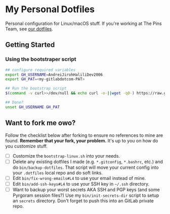 # My Personal Dotfiles

Personal configuration for Linux/macOS stuff. If you're working at The Pins Team, see [our dotfiles](https://gitlab.com/MadeByThePinsHub/dotfiles).

## Getting Started

### Using the bootstraper script

```sh
## configure required variables
export GH_USERNAME=AndreiJirohHaliliDev2006
export GH_PAT=<my-gitlabdotcom-PAT>

## Run the bootstrap script
$(command -v curl>>/dev/null && echo curl -o-||wget -q0-) https://raw.githubusercontent.com/AndreiJirohHaliliDev2006/.dotfiles/main/bootstrap-linux.sh | bash -

## Done?
unset GH_USERNAME GH_PAT
```

## Want to fork me owo?

Follow the checklist below after forking to ensure no references to mine are found. **Remember that your fork, your problem.** It's up to you on how do you customize stuff.

* [ ] Customize the `bootstrap-linux.sh` into your needs.
* [ ] Delete any existing dotfiles I made (e.g. `*.gitconfig`, `*.bashrc`, etc.) and do `bin/backup-dotfiles`. That script will move your current config into your `.dotfiles` local repo and do soft links.
* [ ] Edit `bin/fix-wrong-emails#L4` to use your email instead of mine.
* [ ] Edit `bin/add-ssh-keys#L4` to use your SSH key in `~/.ssh` directory.
* [ ] Want to backup your worst secrets AKA SSH and PGP keys (and some Pyrgoram session files?) Use my `bin/init-secrets-dir` script to setup an `secrets` directory. Don't forget to push this into an GitLab private repo.
